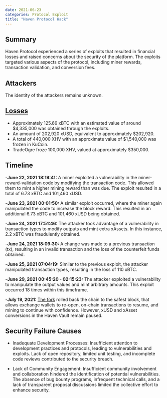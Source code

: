 ```yaml
---
date: 2021-06-23
categories: Protocol Exploit
title: "Haven Protocol Hack"
---
```


## Summary

Haven Protocol experienced a series of exploits that resulted in financial losses and raised concerns about the security of the platform. The exploits targeted various aspects of the protocol, including miner rewards, transaction validation, and conversion fees.

## Attackers

The identity of the attackers remains unknown.

## [Losses](https://cdn.havenprotocol.org/app/uploads/2021/07/Technical-Overview-of-June-2021-Exploits.pdf)

- Approximately 125.66 xBTC with an estimated value of around $4,335,000 was obtained through the exploits.
- An amount of 202,920 xUSD, equivalent to approximately $202,920.
- A total of 440,000 XHV with an approximate value of $1,540,000 was frozen in KuCoin.
- TradeOgre froze 100,000 XHV, valued at approximately $350,000.

## Timeline

-**June 22, 2021  18:19:41:**
    A miner exploited a vulnerability in the miner-reward-validation code by modifying the transaction code. This allowed them to mint a higher mining reward than was due. The exploit resulted in a total of 6.73 xBTC and 101,460 xUSD.

-**June 23, 2021  00:01:50:**
    A similar exploit occurred, where the miner again manipulated the code to increase the block reward. This resulted in an additional 6.73 xBTC and 101,460 xUSD being obtained.

 -**June 24, 2021 17:51:46:**
    The attacker took advantage of a vulnerability in transaction types to modify outputs and mint extra xAssets. In this instance, 2.2 xBTC was fraudulently obtained.

-**June 24, 2021  18:09:30:**
    A change was made to a previous transaction (tx), resulting in an invalid transaction and the loss of the counterfeit funds obtained.

-**June 25, 2021 07:04:19:**
    Similar to the previous exploit, the attacker manipulated transaction types, resulting in the loss of 110 xBTC.

-**June 29, 2021 00:45:20 - 02:15:23:**
    The attacker exploited a vulnerability to manipulate the output values and mint arbitrary amounts. This exploit occurred 18 times within this timeframe.
    
-**July 19, 2021:** 
    [The fork](https://havenprotocol.medium.com/haven-protocol-successfully-deploys-rollback-hard-fork-206e5ead190e) rolled back the chain to the safest block, that allows exchange wallets to re-open, on-chain transactions to resume, and mining to continue with confidence. However, xUSD and xAsset conversions in the Haven Vault remain paused.  

## Security Failure Causes

-    Inadequate Development Processes: Insufficient attention to development practices and protocols, leading to vulnerabilities and exploits. Lack of open repository, limited unit testing, and incomplete code reviews contributed to the security breach.

 -   Lack of Community Engagement: Insufficient community involvement and collaboration hindered the identification of potential vulnerabilities. The absence of bug bounty programs, infrequent technical calls, and a lack of transparent proposal discussions limited the collective effort to enhance security.